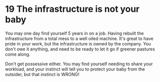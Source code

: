 # 19 The infrastructure is not your baby

You may one day find yourself 5 years in on a job. Having rebuilt the infrastructure from a total mess to a well oiled machine. It's great to have pride in your work, but the infrastructure is owned by the company. You don't owe it anything, and need to be ready to let it go if greener pastures come along.

Don't get possessive either. You may find yourself needing to share your workload, and your instinct will tell you to protect your baby from the outsider, but that instinct is WRONG!